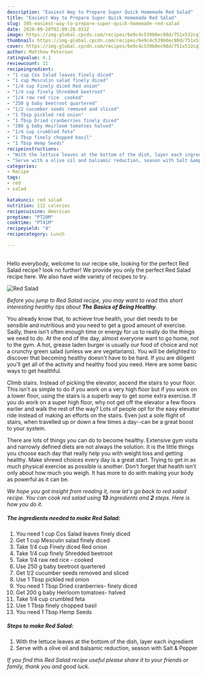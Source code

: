```yaml
---
description: "Easiest Way to Prepare Super Quick Homemade Red Salad"
title: "Easiest Way to Prepare Super Quick Homemade Red Salad"
slug: 395-easiest-way-to-prepare-super-quick-homemade-red-salad
date: 2020-09-20T02:09:28.033Z
image: https://img-global.cpcdn.com/recipes/6e9c4c539b0ec98d/751x532cq70/red-salad-recipe-main-photo.jpg
thumbnail: https://img-global.cpcdn.com/recipes/6e9c4c539b0ec98d/751x532cq70/red-salad-recipe-main-photo.jpg
cover: https://img-global.cpcdn.com/recipes/6e9c4c539b0ec98d/751x532cq70/red-salad-recipe-main-photo.jpg
author: Matthew Peterson
ratingvalue: 4.1
reviewcount: 11
recipeingredient:
- "1 cup Cos Salad leaves finely diced"
- "1 cup Mesculin salad finely diced"
- "1/4 cup Finely diced Red onion"
- "1/4 cup finely Shredded beetroot"
- "1/4 raw red rice  cooked"
- "250 g baby beetroot quartered"
- "1/2 cucumber seeds removed and sliced"
- "1 Tbsp pickled red onion"
- "1 Tbsp Dried cranberries finely diced"
- "200 g baby Heirloom tomatoes halved"
- "1/4 cup crumbled feta"
- "1 Tbsp finely chopped basil"
- "1 Tbsp Hemp Seeds"
recipeinstructions:
- "With the lettuce leaves at the bottom of the dish, layer each ingredient"
- "Serve with a olive oil and balsamic reduction, season with Salt &amp; Pepper"
categories:
- Recipe
tags:
- red
- salad

katakunci: red salad 
nutrition: 112 calories
recipecuisine: American
preptime: "PT20M"
cooktime: "PT41M"
recipeyield: "4"
recipecategory: Lunch

---
```

<br>
Hello everybody, welcome to our recipe site, looking for the perfect Red Salad recipe? look no further! We provide you only the perfect Red Salad recipe here. We also have wide variety of recipes to try.
<br>


![Red Salad](https://img-global.cpcdn.com/recipes/6e9c4c539b0ec98d/751x532cq70/red-salad-recipe-main-photo.jpg)

<i>Before you jump to Red Salad recipe, you may want to read this short interesting healthy tips about <strong>The Basics of Being Healthy</strong>.</i>

You already know that, to achieve true health, your diet needs to be sensible and nutritious and you need to get a good amount of exercise. Sadly, there isn't often enough time or energy for us to really do the things we need to do. At the end of the day, almost everyone want to go home, not to the gym. A hot, grease laden burger is usually our food of choice and not a crunchy green salad (unless we are vegetarians). You will be delighted to discover that becoming healthy doesn't have to be hard. If you are diligent you'll get all of the activity and healthy food you need. Here are some basic ways to get healthful.

Climb stairs. Instead of picking the elevator, ascend the stairs to your floor. This isn't as simple to do if you work on a very high floor but if you work on a lower floor, using the stairs is a superb way to get some extra exercise. If you do work on a super high floor, why not get off the elevator a few floors earlier and walk the rest of the way? Lots of people opt for the easy elevator ride instead of making an efforts on the stairs. Even just a sole flight of stairs, when travelled up or down a few times a day--can be a great boost to your system. 

There are lots of things you can do to become healthy. Extensive gym visits and narrowly defined diets are not always the solution. It is the little things you choose each day that really help you with weight loss and getting healthy. Make shrewd choices every day is a great start. Trying to get in as much physical exercise as possible is another. Don't forget that health isn't only about how much you weigh. It has more to do with making your body as powerful as it can be. 


<i>We hope you got insight from reading it, now let's go back to red salad recipe. You can cook red salad using <strong>13</strong> ingredients and <strong>2</strong> steps. Here is how you do it.
</i>

##### The ingredients needed to make Red Salad:

1. You need 1 cup Cos Salad leaves finely diced
1. Get 1 cup Mesculin salad finely diced
1. Take 1/4 cup Finely diced Red onion
1. Take 1/4 cup finely Shredded beetroot
1. Take 1/4 raw red rice - cooked
1. Use 250 g baby beetroot quartered
1. Get 1/2 cucumber seeds removed and sliced
1. Use 1 Tbsp pickled red onion
1. You need 1 Tbsp Dried cranberries- finely diced
1. Get 200 g baby Heirloom tomatoes- halved
1. Take 1/4 cup crumbled feta
1. Use 1 Tbsp finely chopped basil
1. You need 1 Tbsp Hemp Seeds


##### Steps to make Red Salad:

1. With the lettuce leaves at the bottom of the dish, layer each ingredient
1. Serve with a olive oil and balsamic reduction, season with Salt &amp; Pepper


<i>If you find this Red Salad recipe useful please share it to your friends or family, thank you and good luck.</i>
